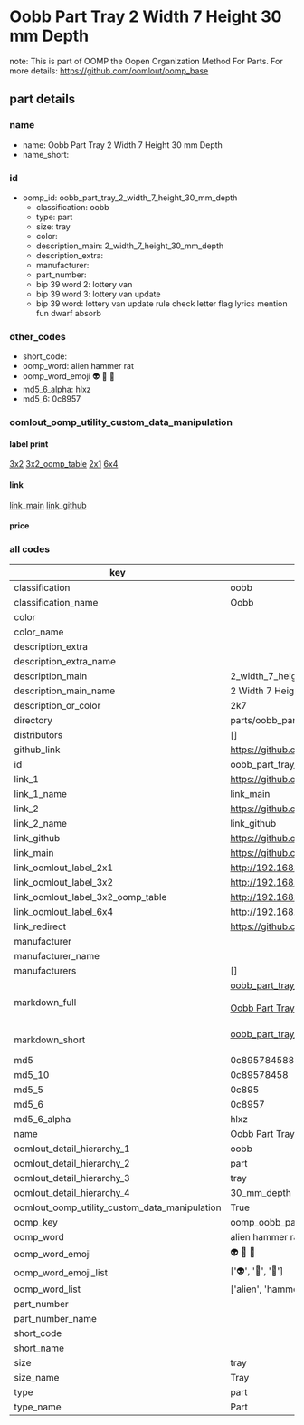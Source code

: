 # Oobb Part Tray 2 Width 7 Height 30 mm Depth  

note: This is part of OOMP the Oopen Organization Method For Parts. For more details: https://github.com/oomlout/oomp_base

##  part details
  







### name
* name: Oobb Part Tray 2 Width 7 Height 30 mm Depth
* name_short: 
### id
* oomp_id: oobb_part_tray_2_width_7_height_30_mm_depth
  * classification: oobb
  * type: part
  * size: tray
  * color: 
  * description_main: 2_width_7_height_30_mm_depth
  * description_extra: 
  * manufacturer: 
  * part_number: 
  * bip 39 word 2: lottery van
  * bip 39 word 3: lottery van update
  * bip 39 word: lottery van update rule check letter flag lyrics mention fun dwarf absorb

### other_codes
* short_code: 
* oomp_word: alien hammer rat
* oomp_word_emoji :alien: :hammer: :rat:
* md5_6_alpha: hlxz
* md5_6: 0c8957






### oomlout_oomp_utility_custom_data_manipulation
#### label print
[3x2](http://192.168.1.245:1112/?label=oomp%20hlxz)
[3x2_oomp_table](http://192.168.1.108:1112/?label=oomp%20hlxz)
[2x1](http://192.168.1.242:1112/?label=oomp%20hlxz)
[6x4](http://192.168.1.55:1112/?label=oomp%20hlxz)    

#### link

[link_main](https://github.com/oomlout/oomlout_oomp_version_1_messy/tree/main/parts/oobb_part_tray_2_width_7_height_30_mm_depth) [link_github](https://github.com/oomlout/oomlout_oomp_version_1_messy/tree/main/parts/oobb_part_tray_2_width_7_height_30_mm_depth)                             

#### price







### all codes 
| key | value |  
| --- | --- |  
| classification | oobb |  
| classification_name | Oobb |  
| color |  |  
| color_name |  |  
| description_extra |  |  
| description_extra_name |  |  
| description_main | 2_width_7_height_30_mm_depth |  
| description_main_name | 2 Width 7 Height 30 mm Depth |  
| description_or_color | 2k7 |  
| directory | parts/oobb_part_tray_2_width_7_height_30_mm_depth |  
| distributors | [] |  
| github_link | https://github.com/oomlout/oomlout_oomp_part_src/tree/main/parts/oobb_part_tray_2_width_7_height_30_mm_depth |  
| id | oobb_part_tray_2_width_7_height_30_mm_depth |  
| link_1 | https://github.com/oomlout/oomlout_oomp_version_1_messy/tree/main/parts/oobb_part_tray_2_width_7_height_30_mm_depth |  
| link_1_name | link_main |  
| link_2 | https://github.com/oomlout/oomlout_oomp_version_1_messy/tree/main/parts/oobb_part_tray_2_width_7_height_30_mm_depth |  
| link_2_name | link_github |  
| link_github | https://github.com/oomlout/oomlout_oomp_version_1_messy/tree/main/parts/oobb_part_tray_2_width_7_height_30_mm_depth |  
| link_main | https://github.com/oomlout/oomlout_oomp_version_1_messy/tree/main/parts/oobb_part_tray_2_width_7_height_30_mm_depth |  
| link_oomlout_label_2x1 | http://192.168.1.242:1112/?label=oomp%20hlxz |  
| link_oomlout_label_3x2 | http://192.168.1.245:1112/?label=oomp%20hlxz |  
| link_oomlout_label_3x2_oomp_table | http://192.168.1.108:1112/?label=oomp%20hlxz |  
| link_oomlout_label_6x4 | http://192.168.1.55:1112/?label=oomp%20hlxz |  
| link_redirect | https://github.com/oomlout/oomlout_oomp_version_1_messy/tree/main/parts/oobb_part_tray_2_width_7_height_30_mm_depth |  
| manufacturer |  |  
| manufacturer_name |  |  
| manufacturers | [] |  
| markdown_full | [oobb_part_tray_2_width_7_height_30_mm_depth](none)<br>[](none)<br>[Oobb Part Tray 2 Width 7 Height 30 Mm Depth](none)<br><br> |  
| markdown_short | [oobb_part_tray_2_width_7_height_30_mm_depth](none)<br><br> |  
| md5 | 0c89578458856b0602138bd3dd3c4c20 |  
| md5_10 | 0c89578458 |  
| md5_5 | 0c895 |  
| md5_6 | 0c8957 |  
| md5_6_alpha | hlxz |  
| name | Oobb Part Tray 2 Width 7 Height 30 mm Depth |  
| oomlout_detail_hierarchy_1 | oobb |  
| oomlout_detail_hierarchy_2 | part |  
| oomlout_detail_hierarchy_3 | tray |  
| oomlout_detail_hierarchy_4 | 30_mm_depth |  
| oomlout_oomp_utility_custom_data_manipulation | True |  
| oomp_key | oomp_oobb_part_tray_2_width_7_height_30_mm_depth |  
| oomp_word | alien hammer rat |  
| oomp_word_emoji | :alien: :hammer: :rat: |  
| oomp_word_emoji_list | [':alien:', ':hammer:', ':rat:'] |  
| oomp_word_list | ['alien', 'hammer', 'rat'] |  
| part_number |  |  
| part_number_name |  |  
| short_code |  |  
| short_name |  |  
| size | tray |  
| size_name | Tray |  
| type | part |  
| type_name | Part |  
